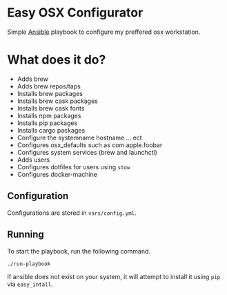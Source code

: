 # Easy OSX Configurator

Simple [Ansible](https://www.ansible.com/) playbook to configure my preffered osx workstation.

# What does it do?
- Adds brew
- Adds brew repos/taps
- Installs brew packages
- Installs brew cask packages
- Installs brew cask fonts
- Installs npm packages
- Installs pip packages
- Installs cargo packages
- Configure the systemname hostname ... ect
- Configures osx_defaults such as com.apple.foobar
- Configures system services (brew and launchctl)
- Adds users
- Configures dotfiles for users using `stow`
- Configures docker-machine

## Configuration 
Configurations are stored in `vars/config.yml`.

## Running
To start the playbook, run the following command.

```
./run-playbook
```

If ansible does not exist on your system, it will attempt to install it using `pip` via `easy_intall`.
